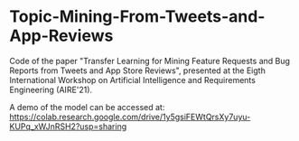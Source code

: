 # Topic-Mining-From-Tweets-and-App-Reviews
Code of the paper "Transfer Learning for Mining Feature Requests and Bug Reports from Tweets and App Store Reviews", presented at the Eigth International Workshop on Artificial Intelligence and Requirements Engineering (AIRE'21).

A demo of the model can be accessed at: https://colab.research.google.com/drive/1y5gsiFEWtQrsXy7uyu-KUPq_xWJnRSH2?usp=sharing
